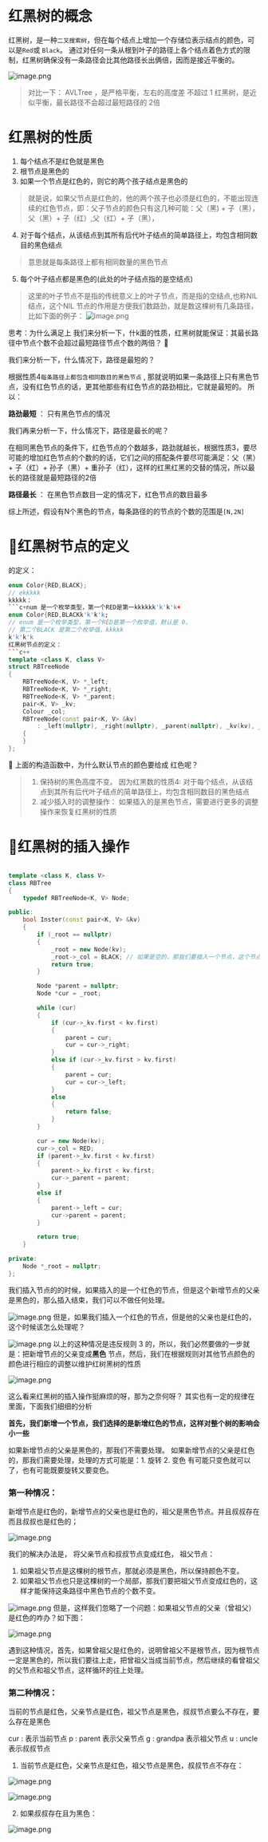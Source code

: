 # 红黑树的概念

红黑树，是一种`二叉搜索树`，但在每个结点上增加一个存储位表示结点的颜色，可以是`Red`或
`Black`。 通过对任何一条从根到叶子的路径上各个结点着色方式的限制，红黑树确保没有一条路径会比其他路径长出俩倍，因而是接近平衡的。

![image.png](https://obsidian-01-1330327465.cos.ap-chengdu.myqcloud.com/202501111441171.png)

>  对比一下：
>  AVLTree ，是严格平衡，左右的高度差 不超过 1
>  红黑树，是近似平衡，最长路径不会超过最短路径的 2倍

# 红黑树的性质

1. 每个结点不是红色就是黑色
2. 根节点是黑色的 
3. 如果一个节点是红色的，则它的两个孩子结点是黑色的 
> 就是说，如果父节点是红色的，他的两个孩子也必须是红色的，不能出现连续的红色节点，即：父子节点的颜色只有这几种可能：父（黑) + 子（黑），父（黑）+ 子（红）,父（红）+ 子（黑），
4. 对于每个结点，从该结点到其所有后代叶子结点的简单路径上，均包含相同数目的黑色结点 
> 意思就是每条路径上都有相同数量的黑色节点
5. 每个叶子结点都是黑色的(此处的叶子结点指的是空结点)
> 这里的叶子节点不是指的传统意义上的叶子节点，而是指的空结点,也称NIL结点，这个NIL 节点的作用是方便我们数路劲，就是数这棵树有几条路径，比如下面的例子：
> ![image.png](https://obsidian-01-1330327465.cos.ap-chengdu.myqcloud.com/20250113110657591.png)



思考：为什么满足上
我们来分析一下，什k面的性质，红黑树就能保证：其最长路径中节点个数不会超过最短路径节点个数的两倍？ 🔎

我们来分析一下，什么情况下，路径是最短的？

根据性质4`每条路径上都包含相同数目的黑色节点` , 那就说明如果一条路径上只有黑色节点，没有红色节点的话，更其他那些有红色节点的路劲相比，它就是最短的。
所以：

**路劲最短** ： 只有黑色节点的情况

我们再来分析一下，什么情况下，路径是最长的呢？

在相同黑色节点的条件下，红色节点的个数越多，路劲就越长，根据性质3，要尽可能的增加红色节点的个数的的话，它们之间的搭配条件要尽可能满足：父（黑）+ 子（红）+ 孙子（黑）+ 重孙子（红），这样的红黑红黑的交替的情况，所以最长的路径就是最短路径的2倍

**路径最长** ： 在黑色节点数目一定的情况下，红色节点的数目最多

综上所述，假设有N个黑色的节点，每条路径的的节点的个数的范围是`[N,2N]`


# 📌红黑树节点的定义
的定义：
```c++
enum Color{RED,BLACK};
// ekkkkk
kkkkk：
```c+num 是一个枚举类型，第一个RED是第一kkkkkk'k'k'k+
enum Color{RED,BLACKk'k'k'k;
// enum 是一个枚举类型，第一个RED是第一个枚举值，默认是 0、
// 第二个BLACK 是第二个枚举值，kkkkk
k'k'k'k
红黑树节点的定义：
```c++
template <class K, class V>
struct RBTreeNode
{
    RBTreeNode<K, V> *_left;
    RBTreeNode<K, V> *_right;
    RBTreeNode<K, V> *_parent;
    pair<K, V> _kv;
    Colour _col;
    RBTreeNode(const pair<K, V> &kv)
        : _left(nullptr), _right(nullptr), _parent(nullptr), _kv(kv), _col(RED)
    {
    }
};
```


🍉 上面的构造函数中，为什么默认节点的颜色要给成 红色呢？
> 1. 保持树的黑色高度不变。
> 	因为红黑数的性质4: 对于每个结点，从该结点到其所有后代叶子结点的简单路径上，均包含相同数目的黑色结点 
> 2. 减少插入时的调整操作：
> 	如果插入的是黑色节点，需要进行更多的调整操作来恢复红黑树的性质


# 📌红黑树的插入操作

```c++

template <class K, class V>
class RBTree
{
    typedef RBTreeNode<K, V> Node;

public:
    bool Inster(const pair<K, V> &kv)
    {
        if (_root == nullptr)
        {
            _root = new Node(kv);
            _root->_col = BLACK; // 如果是空的，那我们要插入一个节点，这个节点的颜色是黑色，因为性质2，跟节点的颜色是黑色的。
            return true;
        }

        Node *parent = nullptr;
        Node *cur = _root;

        while (cur)
        {
            if (cur->_kv.first < kv.first)
            {
                parent = cur;
                cur = cur->_right;
            }
            else if (cur->_kv.first > kv.first)
            {
                parent = cur;
                cur = cur->_left;
            }
            else
            {
                return false;
            }
        }

        cur = new Node(kv);
		cur->_col = RED;
        if (parent->_kv.first < kv.first)
        {
            parent->_kv.first < kv.first;
            cur->_parent = parent;
        }
        else if
        {
            parent->_left = cur;
            cur->parent = parent;
        }

        return true;
    }

private:
    Node *_root = nullptr;
};
```


我们插入节点的的时候，如果插入的是一个红色的节点，但是这个新增节点的父亲是黑色的，那么插入结束，我们可以不做任何处理。

![image.png](https://obsidian-01-1330327465.cos.ap-chengdu.myqcloud.com/20250113224947456.png)
但是，如果我们插入一个红色的节点，但是他的父亲也是红色的，这个时候该怎么处理呢？

![image.png](https://obsidian-01-1330327465.cos.ap-chengdu.myqcloud.com/20250113225319722.png)
以上的这种情况是违反规则 3 的，所以，我们必然要做的一步就是：把新增节点的父亲变成**黑色** 节点，然后，我们在根据规则对其他节点颜色的颜色进行相应的调整以维护红树黑树的性质

![image.png](https://obsidian-01-1330327465.cos.ap-chengdu.myqcloud.com/20250113230214266.png)

这么看来红黑树的插入操作挺麻烦的呀，那为之奈何呀？
其实也有一定的规律在里面，下面我们细细的分析

**首先，我们新增一个节点，我们选择的是新增红色的节点，这样对整个树的影响会小一些** 

如果新增节点的父亲是黑色的，那我们不需要处理。
如果新增节点的父亲是红色的，那我们需要处理，处理的方式可能是：1. 旋转 2. 变色
有可能只变色就可以了，也有可能既要旋转又要变色。

### 第一种情况：

新增节点是红色的，新增节点的父亲也是红色的，祖父是黑色节点。并且叔叔存在而且叔叔也是红色的；

![image.png](https://obsidian-01-1330327465.cos.ap-chengdu.myqcloud.com/20250114172444994.png)

我们的解决办法是，
将父亲节点和叔叔节点变成红色，
祖父节点：
1. 如果祖父节点是这棵树的根节点，那就必须是黑色，所以保持颜色不变。
2. 如果祖父节点也只是这棵树的一个局部，那我们要把祖父节点变成红色的，这样才能保持这条路径中黑色节点的个数不变。

![image.png](https://obsidian-01-1330327465.cos.ap-chengdu.myqcloud.com/20250114172811735.png)
但是，这样我们忽略了一个问题：如果祖父节点的父亲（曾祖父）是红色的咋办？如下图：

![image.png](https://obsidian-01-1330327465.cos.ap-chengdu.myqcloud.com/20250114174018090.png)


遇到这种情况，首先，如果曾祖父是红色的，说明曾祖父不是根节点，因为根节点一定是黑色的，所以我们要往上走，把曾祖父当成当前节点，然后继续的看曾祖父的父节点和祖父节点，这样循环的往上处理。


### 第二种情况：

当前的节点是红色，父亲节点是红色，祖父节点是黑色，叔叔节点要么不存在，要么存在是黑色

cur : 表示当前节点
p   : parent 表示父亲节点
g   : grandpa 表示祖父节点
u   : uncle 表示叔叔节点

1. 当前节点是红色，父亲节点是红色，祖父节点是黑色，叔叔节点不存在：

![image.png](https://obsidian-01-1330327465.cos.ap-chengdu.myqcloud.com/20250115114517495.png)


![image.png](https://obsidian-01-1330327465.cos.ap-chengdu.myqcloud.com/20250115114811868.png)

2. 如果叔叔存在且为黑色：

![image.png](https://obsidian-01-1330327465.cos.ap-chengdu.myqcloud.com/20250115115107479.png)

